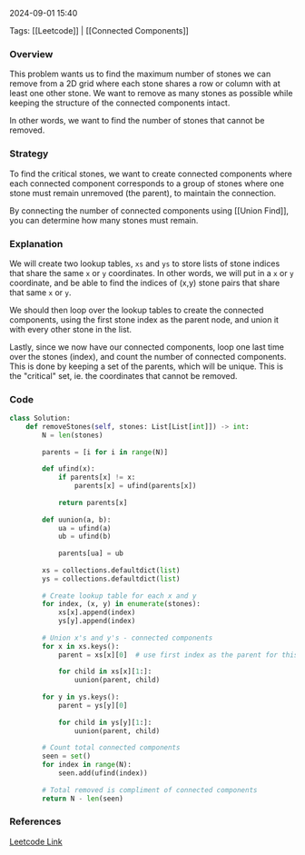 
2024-09-01 15:40

Tags: [[Leetcode]] | [[Connected Components]]


### Overview
This problem wants us to find the maximum number of stones we can remove from a 2D grid where each stone shares a row or column with at least one other stone. We want to remove as many stones as possible while keeping the structure of the connected components intact.

In other words, we want to find the number of stones that cannot be removed.

### Strategy
To find the critical stones, we want to create connected components where each connected component corresponds to a group of stones where one stone must remain unremoved (the parent), to maintain the connection.

By connecting the number of connected components using [[Union Find]], you can determine how many stones must remain.

### Explanation
We will create two lookup tables, `xs` and `ys` to store lists of stone indices that share the same `x` or `y` coordinates. In other words, we will put in a `x` or `y` coordinate, and be able to find the indices of (x,y) stone pairs that share that same `x` or `y`.

We should then loop over the lookup tables to create the connected components, using the first stone index as the parent node, and union it with every other stone in the list.

Lastly, since we now have our connected components, loop one last time over the stones (index), and count the number of connected components. This is done by keeping a set of the parents, which will be unique. This is the "critical" set, ie. the coordinates that cannot be removed.

### Code
```python
class Solution:
    def removeStones(self, stones: List[List[int]]) -> int:
        N = len(stones)
        
        parents = [i for i in range(N)]
        
        def ufind(x):
            if parents[x] != x:
                parents[x] = ufind(parents[x])
            
            return parents[x]
        
        def uunion(a, b):
            ua = ufind(a)
            ub = ufind(b)
            
            parents[ua] = ub
            
        xs = collections.defaultdict(list)
        ys = collections.defaultdict(list)
            
        # Create lookup table for each x and y
        for index, (x, y) in enumerate(stones):
            xs[x].append(index)
            ys[y].append(index)
            
        # Union x's and y's - connected components
        for x in xs.keys():
            parent = xs[x][0]  # use first index as the parent for this connected component
            
            for child in xs[x][1:]:
                uunion(parent, child)
                
        for y in ys.keys():
            parent = ys[y][0]
            
            for child in ys[y][1:]:
                uunion(parent, child)
                
        # Count total connected components
        seen = set()
        for index in range(N):
            seen.add(ufind(index))
        
        # Total removed is compliment of connected components
        return N - len(seen)
```

### References
[Leetcode Link](https://leetcode.com/problems/most-stones-removed-with-same-row-or-column/)

